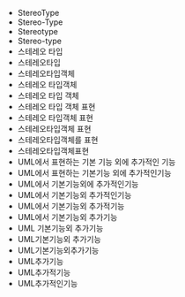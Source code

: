 ﻿- StereoType
- Stereo-Type
- Stereotype
- Stereo-type
- 스테레오 타입
- 스테레오타입
- 스테레오타입객체
- 스테레오 타입객체
- 스테레오 타입 객체
- 스테레오 타입 객체 표현
- 스테레오 타입객체 표현
- 스테레오타입객체 표현
- 스테레오타입객체를 표현
- 스테레오타입객체표현
- UML에서 표현하는 기본 기능 외에 추가적인 기능
- UML에서 표현하는 기본기능 외에 추가적인기능
- UML에서 기본기능외에 추가적인기능
- UML에서 기본기능외 추가적인기능
- UML에서 기본기능외 추가적기능
- UML에서 기본기능외 추가기능
- UML 기본기능외 추가기능
- UML기본기능외 추가기능
- UML기본기능외추가기능
- UML추가기능
- UML추가적기능
- UML추가적인기능